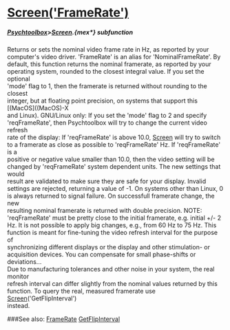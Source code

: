 # [Screen('FrameRate')](Screen-FrameRate) 
##### [Psychtoolbox](Pyschtoolbox)>[Screen](Screen).{mex*} subfunction


Returns or sets the nominal video frame rate in Hz, as reported by your  
computer's video driver. 'FrameRate' is an alias for 'NominalFrameRate'. By  
default, this function returns the nominal framerate, as reported by your  
operating system, rounded to the closest integral value. If you set the optional  
'mode' flag to 1, then the framerate is returned without rounding to the closest  
integer, but at floating point precision, on systems that support this [(MacOS]((MacOS)-X  
and Linux). GNU/Linux only: If you set the 'mode' flag to 2 and specify  
'reqFrameRate', then Psychtoolbox will try to change the current video refresh  
rate of the display: If 'reqFrameRate' is above 10.0, [Screen](Screen) will try to switch  
to a framerate as close as possible to 'reqFrameRate' Hz. If 'reqFrameRate' is a  
positive or negative value smaller than 10.0, then the video setting will be  
changed by 'reqFrameRate' system dependent units. The new settings that would  
result are validated to make sure they are safe for your display. Invalid  
settings are rejected, returning a value of -1. On systems other than Linux, 0  
is always returned to signal failure. On successfull framerate change, the new  
resulting nominal framerate is returned with double precision. NOTE:  
'reqFrameRate' must be pretty close to the initial framerate, e.g. initial +/- 2  
Hz. It is not possible to apply big changes, e.g., from 60 Hz to 75 Hz. This  
function is meant for fine-tuning the video refresh interval for the purpose of  
synchronizing different displays or the display and other stimulation- or  
acquisition devices. You can compensate for small phase-shifts or deviations...  
Due to manufacturing tolerances and other noise in your system, the real monitor  
refresh interval can differ slightly from the nominal values returned by this  
function. To query the real, measured framerate use [Screen](Screen)('GetFlipInterval')  
instead.   


###See also:
[FrameRate](Screen-FrameRate) [GetFlipInterval](Screen-GetFlipInterval)
